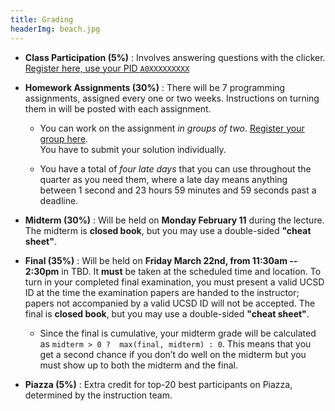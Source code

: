 ```yaml
---
title: Grading
headerImg: beach.jpg
---
```


- **Class Participation (5%)** :
  Involves answering questions with the clicker.
  [Register here, use your PID `A0XXXXXXXXX`][clickers]

- **Homework Assignments (30%)** :
  There will be 7 programming assignments,
  assigned every one or two weeks.
  Instructions on turning them in will be posted with
  each assignment.
  
    - You can work on the assignment *in groups of two*.
      [Register your group here][groups].    
      You have to submit your solution individually.
      
    - You have a total of *four late days*
      that you can use throughout the quarter as you need them,
      where a late day means anything between 1 second and 23
      hours 59 minutes and 59 seconds past a deadline.

- **Midterm (30%)** :
  Will be held on **Monday February 11** during the lecture.
  The midterm is **closed book**, but you may use a
  double-sided **"cheat sheet"**.

- **Final (35%)** :
  Will be held on **Friday March 22nd, from 11:30am -- 2:30pm** in TBD.
  It **must** be taken at the scheduled time and location.
  To turn in your completed final examination, you must
  present a valid UCSD ID at the time the examination
  papers are handed to the instructor; papers not
  accompanied by a valid UCSD ID will not be accepted.
  The final is **closed book**, but you may use a
  double-sided **"cheat sheet"**.
  
    - Since the final is cumulative, your midterm grade will be calculated as 
      `midterm > 0 ?  max(final, midterm) : 0`.
      This means that you get a second chance if you don’t do well on the midterm but 
      you must show up to both the midterm and the final.

- **Piazza (5%)** : 
  Extra credit for top-20 best participants on Piazza,
  determined by the instruction team.

[clickers]: https://forms.gle/qCY8ybPaygudvdz2A
[groups]: https://forms.gle/ytzpRJUqBKFKX5un6
